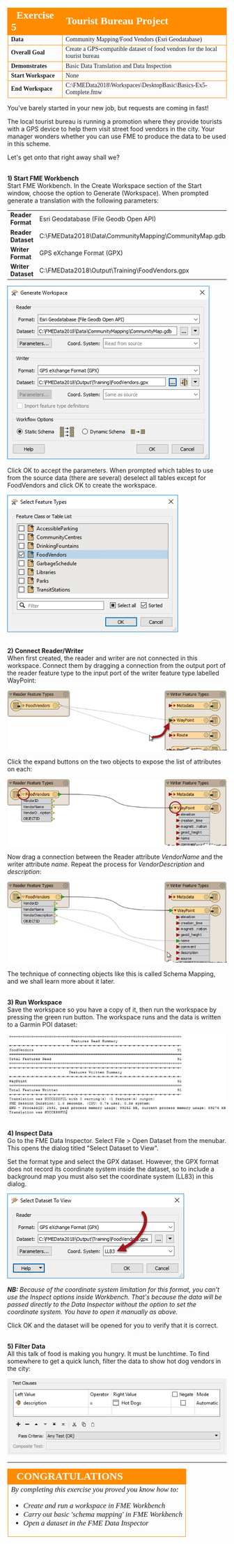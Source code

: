 <!--Exercise Section-->

<table style="border-spacing: 0px;border-collapse: collapse;font-family:serif">
<tr>
<td width=25% style="vertical-align:middle;background-color:darkorange;border: 2px solid darkorange">
<i class="fa fa-cogs fa-lg fa-pull-left fa-fw" style="color:white;padding-right: 12px;vertical-align:text-top"></i>
<span style="color:white;font-size:x-large;font-weight: bold">Exercise 5</span>
</td>
<td style="border: 2px solid darkorange;background-color:darkorange;color:white">
<span style="color:white;font-size:x-large;font-weight: bold">Tourist Bureau Project</span>
</td>
</tr>

<tr>
<td style="border: 1px solid darkorange; font-weight: bold">Data</td>
<td style="border: 1px solid darkorange">Community Mapping/Food Vendors (Esri Geodatabase)</td>
</tr>

<tr>
<td style="border: 1px solid darkorange; font-weight: bold">Overall Goal</td>
<td style="border: 1px solid darkorange">Create a GPS-compatible dataset of food vendors for the local tourist bureau</td>
</tr>

<tr>
<td style="border: 1px solid darkorange; font-weight: bold">Demonstrates</td>
<td style="border: 1px solid darkorange">Basic Data Translation and Data Inspection</td>
</tr>

<tr>
<td style="border: 1px solid darkorange; font-weight: bold">Start Workspace</td>
<td style="border: 1px solid darkorange">None</td>
</tr>

<tr>
<td style="border: 1px solid darkorange; font-weight: bold">End Workspace</td>
<td style="border: 1px solid darkorange">C:\FMEData2018\Workspaces\DesktopBasic\Basics-Ex5-Complete.fmw</td>
</tr>

</table>


You've barely started in your new job, but requests are coming in fast!

The local tourist bureau is running a promotion where they provide tourists with a GPS device to help them visit street food vendors in the city. Your manager wonders whether you can use FME to produce the data to be used in this scheme.

Let's get onto that right away shall we?


<br>**1) Start FME Workbench**
<br>Start FME Workbench. In the Create Workspace section of the Start window, choose the option to Generate (Workspace). When prompted generate a translation with the following parameters:

<table style="border: 0px">

<tr>
<td style="font-weight: bold">Reader Format</td>
<td style="">Esri Geodatabase (File Geodb Open API)</td>
</tr>

<tr>
<td style="font-weight: bold">Reader Dataset</td>
<td style="">C:\FMEData2018\Data\CommunityMapping\CommunityMap.gdb</td>
</tr>

<tr>
<td style="font-weight: bold">Writer Format</td>
<td style="">GPS eXchange Format (GPX)</td>
</tr>

<tr>
<td style="font-weight: bold">Writer Dataset</td>
<td style="">C:\FMEData2018\Output\Training\FoodVendors.gpx</td>
</tr>

</table>

![](./Images/Img1.232.Ex5.GenerateWorkspaceDialog.png)

Click OK to accept the parameters. When prompted which tables to use from the source data (there are several) deselect all tables except for FoodVendors and click OK to create the workspace.

![](./Images/Img1.233.Ex5.SelectFTDialog.png)


<br>**2) Connect Reader/Writer**
<br>When first created, the reader and writer are not connected in this workspace. Connect them by dragging a connection from the output port of the reader feature type to the input port of the writer feature type labelled WayPoint:

![](./Images/Img1.234.Ex5.JoinFeatureTypes.png)

Click the expand buttons on the two objects to expose the list of attributes on each:

![](./Images/Img1.235.Ex5.ExposeAttributes.png)

Now drag a connection between the Reader attribute *VendorName* and the writer attribute *name*. Repeat the process for *VendorDescription* and *description*:

![](./Images/Img1.236.Ex5.JoinAttributes.png)

The technique of connecting objects like this is called Schema Mapping, and we shall learn more about it later.


<br>**3) Run Workspace**
<br>Save the workspace so you have a copy of it, then run the workspace by pressing the green run button. The workspace runs and the data is written to a Garmin POI dataset:

![](./Images/Img1.237.Ex5.LogWindow.png)


<br>**4) Inspect Data**
<br>Go to the FME Data Inspector. Select File &gt; Open Dataset from the menubar. This opens the dialog titled "Select Dataset to View".

Set the format type and select the GPX dataset. However, the GPX format does not record its coordinate system inside the dataset, so to include a background map you must also set the coordinate system (LL83) in this dialog.

![](./Images/Img1.238.Ex5.DISetCoordSys.png)

***NB:*** *Because of the coordinate system limitation for this format, you can't use the Inspect options inside Workbench. That's because the data will be passed directly to the Data Inspector without the option to set the coordinate system. You have to open it manually as above.*

Click OK and the dataset will be opened for you to verify that it is correct.


<br>**5) Filter Data**
<br>All this talk of food is making you hungry. It must be lunchtime. To find somewhere to get a quick lunch, filter the data to show hot dog vendors in the city:

![](./Images/Img1.239.Ex5.FilterHotDogsInDataInspector.png)


---

<!--Exercise Congratulations Section-->

<table style="border-spacing: 0px">
<tr>
<td style="vertical-align:middle;background-color:darkorange;border: 2px solid darkorange">
<i class="fa fa-thumbs-o-up fa-lg fa-pull-left fa-fw" style="color:white;padding-right: 12px;vertical-align:text-top"></i>
<span style="color:white;font-size:x-large;font-weight: bold;font-family:serif">CONGRATULATIONS</span>
</td>
</tr>

<tr>
<td style="border: 1px solid darkorange">
<span style="font-family:serif; font-style:italic; font-size:larger">
By completing this exercise you proved you know how to:
<br>
<ul><li>Create and run a workspace in FME Workbench</li>
<li>Carry out basic 'schema mapping' in FME Workbench</li>
<li>Open a dataset in the FME Data Inspector</li>
<!--<li>Filter data using test clauses in the FME Data Inspector</li>--> </ul>
</span>
</td>
</tr>
</table>
